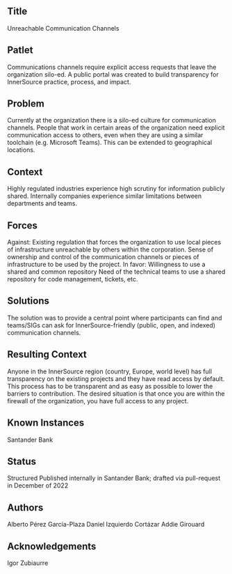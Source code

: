 ## Title

Unreachable Communication Channels

## Patlet

Communications channels require explicit access requests that leave the organization silo-ed. A public portal was created to build transparency for InnerSource practice, process, and impact. 

## Problem

Currently at the organization there is a silo-ed culture for communication channels. People that work in certain areas of the organization need explicit communication access to others, even when they are using a similar toolchain (e.g. Microsoft Teams). This can be extended to geographical locations.

## Context

Highly regulated industries experience high scrutiny for information publicly shared. Internally companies experience similar limitations between departments and teams.

## Forces

Against:
Existing regulation that forces the organization to use local pieces of infrastructure unreachable by others within the corporation.
Sense of ownership and control of the communication channels or pieces of infrastructure to be used by the project.
In favor:
Willingness to use a shared and common repository
Need of the technical teams to use a shared repository for code management, tickets, etc.

## Solutions

The solution was to provide a central point where participants can find and teams/SIGs can ask for InnerSource-friendly (public, open, and indexed) communication channels.

## Resulting Context

Anyone in the InnerSource region (country, Europe, world level) has full transparency on the existing projects and they have read access by default. This process has to be transparent and as easy as possible to lower the barriers to contribution. The desired situation is that once you are within the firewall of the organization, you have full access to any project.

## Known Instances 

Santander Bank

## Status 

Structured
Published internally in Santander Bank; drafted via pull-request in December of 2022

## Authors

Alberto Pérez García-Plaza
Daniel Izquierdo Cortázar
Addie Girouard

## Acknowledgements 

Igor Zubiaurre
